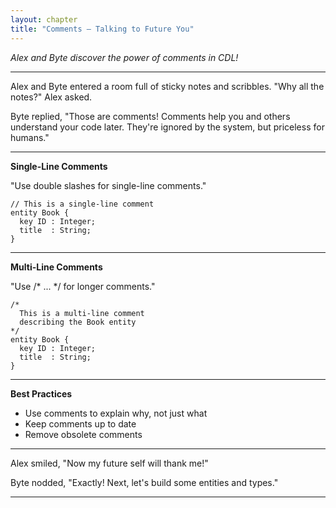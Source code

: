 ```yaml
---
layout: chapter
title: "Comments — Talking to Future You"
---
```


*Alex and Byte discover the power of comments in CDL!*

---

Alex and Byte entered a room full of sticky notes and scribbles. "Why all the notes?" Alex asked.

Byte replied, "Those are comments! Comments help you and others understand your code later. They're ignored by the system, but priceless for humans."

---

**Single-Line Comments**

"Use double slashes for single-line comments."

```cds
// This is a single-line comment
entity Book {
  key ID : Integer;
  title  : String;
}
```

---

**Multi-Line Comments**

"Use /* ... */ for longer comments."

```cds
/*
  This is a multi-line comment
  describing the Book entity
*/
entity Book {
  key ID : Integer;
  title  : String;
}
```

---

**Best Practices**

- Use comments to explain why, not just what
- Keep comments up to date
- Remove obsolete comments

---

Alex smiled, "Now my future self will thank me!"

Byte nodded, "Exactly! Next, let's build some entities and types."

---
